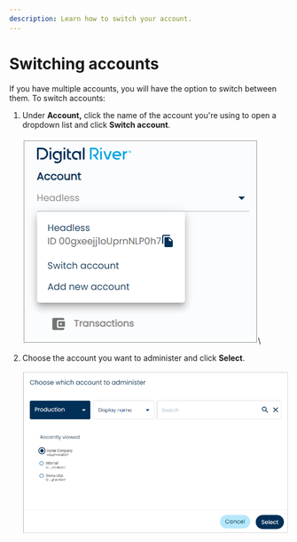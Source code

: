 ```yaml
---
description: Learn how to switch your account.
---
```


# Switching accounts

If you have multiple accounts, you will have the option to switch between them. To switch accounts:

1. Under **Account,** click the name of the account you're using to open a dropdown list and click **Switch account**.\
   \
   ![](<../../../.gitbook/assets/1  account new switching account.png>)\

2. Choose the account you want to administer and click **Select**.\
   \
   ![](<../../../.gitbook/assets/2 account new switch modal.png>)
